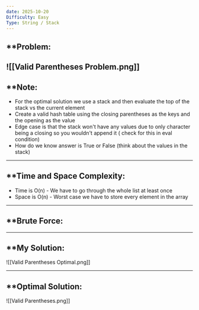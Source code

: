 ```yaml
---
date: 2025-10-20
Difficulty: Easy
Type: String / Stack
---
```


## **Problem: 

![[Valid Parentheses Problem.png]]
---
## **Note: 
- For the optimal solution we use a stack and then evaluate the top of the stack vs the current element 
- Create a valid hash table using the closing parentheses as the keys and the opening as the value 
- Edge case is that the stack won't have any values due to only character being a closing so you wouldn't append it ( check for this in eval condition)
- How do we know answer is True or False (think about the values in the stack)

---

## **Time and Space Complexity: 
- Time is O(n) - We have to go through the whole list at least once
- Space is O(n) - Worst case we have to store every element in the array 

--- 

## **Brute Force: 

---
## **My Solution: 

![[Valid Parentheses Optimal.png]]

---
## **Optimal Solution: 

![[Valid Parentheses.png]]
